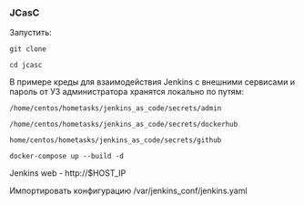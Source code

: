 ### JCasC

 Запустить:
 
`git clone`

`cd jcasc`


В примере креды для взаимодействия Jenkins с внешними сервисами и пароль от УЗ администратора хранятся локально по путям:

`/home/centos/hometasks/jenkins_as_code/secrets/admin`

`/home/centos/hometasks/jenkins_as_code/secrets/dockerhub`

`home/centos/hometasks/jenkins_as_code/secrets/github`


`docker-compose up --build -d`

Jenkins web - http://$HOST_IP

Импортировать конфигурацию /var/jenkins_conf/jenkins.yaml





